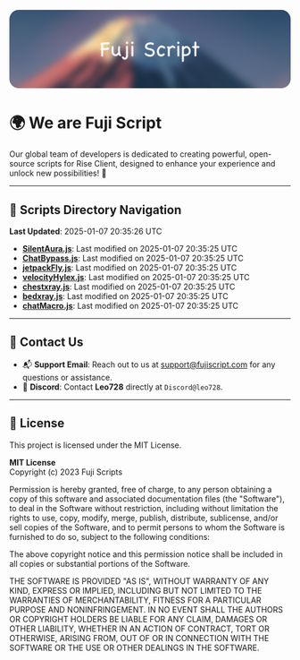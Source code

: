 ![Banner](.github/b.webp)

# 🌍 **We are Fuji Script**

Our global team of developers is dedicated to creating powerful, open-source scripts for Rise Client, designed to enhance your experience and unlock new possibilities! 🌟

---
<!-- SCRIPTS_NAVIGATION_START -->
## 📂 **Scripts Directory Navigation**

**Last Updated**: 2025-01-07 20:35:26 UTC

- **[SilentAura.js](scripts/SilentAura.js)**: Last modified on 2025-01-07 20:35:25 UTC
- **[ChatBypass.js](scripts/ChatBypass.js)**: Last modified on 2025-01-07 20:35:25 UTC
- **[jetpackFly.js](scripts/jetpackFly.js)**: Last modified on 2025-01-07 20:35:25 UTC
- **[velocityHylex.js](scripts/velocityHylex.js)**: Last modified on 2025-01-07 20:35:25 UTC
- **[chestxray.js](scripts/chestxray.js)**: Last modified on 2025-01-07 20:35:25 UTC
- **[bedxray.js](scripts/bedxray.js)**: Last modified on 2025-01-07 20:35:25 UTC
- **[chatMacro.js](scripts/chatMacro.js)**: Last modified on 2025-01-07 20:35:25 UTC

<!-- SCRIPTS_NAVIGATION_END -->

---

## 💬 **Contact Us**  
- 📬 **Support Email**: Reach out to us at [support@fujiscript.com](mailto:support@fujiscript.com) for any questions or assistance.  
- 💬 **Discord**: Contact **Leo728** directly at `Discord@leo728`.

---

## 📜 **License**

This project is licensed under the MIT License.  

**MIT License**  
Copyright (c) 2023 Fuji Scripts  

Permission is hereby granted, free of charge, to any person obtaining a copy of this software and associated documentation files (the "Software"), to deal in the Software without restriction, including without limitation the rights to use, copy, modify, merge, publish, distribute, sublicense, and/or sell copies of the Software, and to permit persons to whom the Software is furnished to do so, subject to the following conditions:  

The above copyright notice and this permission notice shall be included in all copies or substantial portions of the Software.  

THE SOFTWARE IS PROVIDED "AS IS", WITHOUT WARRANTY OF ANY KIND, EXPRESS OR IMPLIED, INCLUDING BUT NOT LIMITED TO THE WARRANTIES OF MERCHANTABILITY, FITNESS FOR A PARTICULAR PURPOSE AND NONINFRINGEMENT. IN NO EVENT SHALL THE AUTHORS OR COPYRIGHT HOLDERS BE LIABLE FOR ANY CLAIM, DAMAGES OR OTHER LIABILITY, WHETHER IN AN ACTION OF CONTRACT, TORT OR OTHERWISE, ARISING FROM, OUT OF OR IN CONNECTION WITH THE SOFTWARE OR THE USE OR OTHER DEALINGS IN THE SOFTWARE.  
